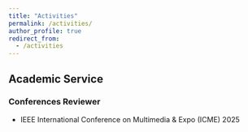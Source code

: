 ```yaml
---
title: "Activities"
permalink: /activities/
author_profile: true
redirect_from:
  - /activities
---
```


## Academic Service

### Conferences Reviewer
- IEEE International Conference on Multimedia & Expo (ICME) 2025

<!-- ### Workshops
- [Add your workshop participation details here]

### Student Organizations
- [Add your involvement in student organizations here]

## Leadership & Volunteer Work
- [Add your leadership experiences and volunteer work here] -->